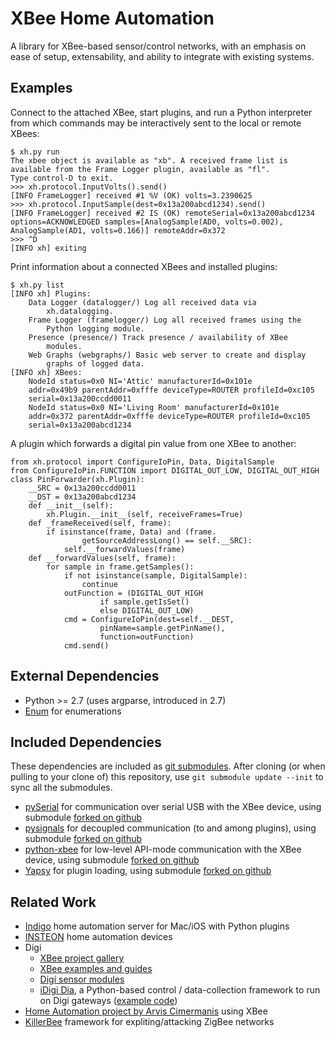 XBee Home Automation
====================

A library for XBee-based sensor/control networks, with an emphasis on ease of setup, extensability, and ability to integrate with existing systems.


Examples
--------

Connect to the attached XBee, start plugins, and run a Python interpreter from which commands may be interactively sent to the local or remote XBees:

	$ xh.py run
	The xbee object is available as "xb". A received frame list is
	available from the Frame Logger plugin, available as "fl".
	Type control-D to exit.
	>>> xh.protocol.InputVolts().send()
	[INFO FrameLogger] received #1 %V (OK) volts=3.2390625
	>>> xh.protocol.InputSample(dest=0x13a200abcd1234).send()
	[INFO FrameLogger] received #2 IS (OK) remoteSerial=0x13a200abcd1234
	options=ACKNOWLEDGED samples=[AnalogSample(AD0, volts=0.002),
	AnalogSample(AD1, volts=0.166)] remoteAddr=0x372
	>>> ^D
	[INFO xh] exiting

Print information about a connected XBees and installed plugins:

	$ xh.py list
	[INFO xh] Plugins:
		Data Logger (datalogger/) Log all received data via
			xh.datalogging.
		Frame Logger (framelogger/) Log all received frames using the
			Python logging module.
		Presence (presence/) Track presence / availability of XBee
			modules.
		Web Graphs (webgraphs/) Basic web server to create and display
			graphs of logged data.
	[INFO xh] XBees:
		NodeId status=0x0 NI='Attic' manufacturerId=0x101e
		addr=0x49b9 parentAddr=0xfffe deviceType=ROUTER profileId=0xc105
		serial=0x13a200ccdd0011
		NodeId status=0x0 NI='Living Room' manufacturerId=0x101e
		addr=0x372 parentAddr=0xfffe deviceType=ROUTER profileId=0xc105
		serial=0x13a200abcd1234

A plugin which forwards a digital pin value from one XBee to another:

	from xh.protocol import ConfigureIoPin, Data, DigitalSample
	from ConfigureIoPin.FUNCTION import DIGITAL_OUT_LOW, DIGITAL_OUT_HIGH
	class PinForwarder(xh.Plugin):
		__SRC = 0x13a200ccdd0011
		__DST = 0x13a200abcd1234
		def __init__(self):
			xh.Plugin.__init__(self, receiveFrames=True)
		def _frameReceived(self, frame):
			if isinstance(frame, Data) and (frame.
					getSourceAddressLong() == self.__SRC):
				self.__forwardValues(frame)
		def __forwardValues(self, frame):
			for sample in frame.getSamples():
				if not isinstance(sample, DigitalSample):
					continue
				outFunction = (DIGITAL_OUT_HIGH
						if sample.getIsSet()
						else DIGITAL_OUT_LOW)
				cmd = ConfigureIoPin(dest=self.__DEST,
						pinName=sample.getPinName(),
						function=outFunction)
				cmd.send()


External Dependencies
---------------------

* Python >= 2.7 (uses argparse, introduced in 2.7)
* [Enum](http://pypi.python.org/pypi/enum/) for enumerations


Included Dependencies
---------------------

These dependencies are included as [git submodules](http://git-scm.com/book/en/Git-Tools-Submodules). After cloning (or when pulling to your clone of) this repository, use `git submodule update --init` to sync all the submodules.

* [pySerial](http://pyserial.sourceforge.net/) for communication over serial USB with the XBee device, using submodule [forked on github](https://github.com/makerbot/pyserial)
* [pysignals](https://github.com/theojulienne/PySignals) for decoupled communication (to and among plugins), using submodule [forked on github](https://github.com/markfickett/PySignals)
* [python-xbee](http://code.google.com/p/python-xbee/downloads/list) for low-level API-mode communication with the XBee device, using submodule [forked on github](https://github.com/markfickett/python-xbee)
* [Yapsy](http://sourceforge.net/projects/yapsy/) for plugin loading, using submodule [forked on github](https://github.com/markfickett/yapsy)


Related Work
------------
* [Indigo](http://www.perceptiveautomation.com/indigo/index.html) home automation server for Mac/iOS with Python plugins
* [INSTEON](http://www.insteon.net/products-home.html) home automation devices
* Digi
    * [XBee project gallery](http://www.idigi.com/blog/community/xbee-project-gallery/)
    * [XBee examples and guides](http://examples.digi.com/)
    * [Digi sensor modules](http://www.digi.com/wiki/developer/index.php/XBee_Sensors)
    * [iDigi Dia](http://www.digi.com/wiki/developer/index.php/IDigi_Dia_Wiki), a Python-based control / data-collection framework to run on Digi gateways ([example code](http://www.digi.com/wiki/developer/index.php/Google_Gadget_LTH_Sensor_Example))
* [Home Automation project by Arvis Cimermanis](http://www.arvisc.info/) using XBee
* [KillerBee](http://code.google.com/p/killerbee/) framework for expliting/attacking ZigBee networks
